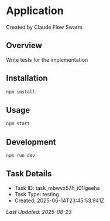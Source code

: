 # Application

Created by Claude Flow Swarm

## Overview
Write tests for the implementation

## Installation
```bash
npm install
```

## Usage
```bash
npm start
```

## Development
```bash
npm run dev
```

## Task Details
- Task ID: task_mbwvx57h_i01lgeeha
- Task Type: testing
- Created: 2025-06-14T23:45:53.941Z

*Last Updated: 2025-08-23*
